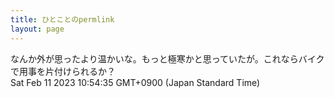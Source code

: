 ```yaml
---
title: ひとことのpermlink
layout: page
---
```

<div class="box" dt="1676080475184">
  なんか外が思ったより温かいな。もっと極寒かと思っていたが。これならバイクで用事を片付けられるか？
  <div class="content is-small">Sat Feb 11 2023 10:54:35 GMT+0900 (Japan Standard Time)</div>
</div>